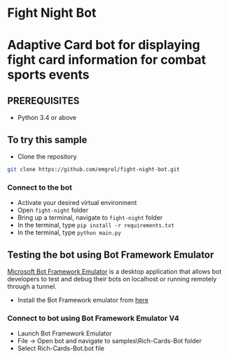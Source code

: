 # Fight Night Bot
# Adaptive Card bot for displaying fight card information for combat sports events

## PREREQUISITES
- Python 3.4 or above

## To try this sample
- Clone the repository
```bash
git clone https://github.com/emgrol/fight-night-bot.git
```

### Connect to the bot
- Activate your desired virtual environment
- Open `fight-night` folder
- Bring up a terminal, navigate to `fight-night` folder
- In the terminal, type `pip install -r requirements.txt`
- In the terminal, type `python main.py`


## Testing the bot using Bot Framework Emulator
[Microsoft Bot Framework Emulator](https://github.com/microsoft/botframework-emulator) is a desktop application that allows bot developers to test and debug their bots on localhost or running remotely through a tunnel.

- Install the Bot Framework emulator from [here](https://github.com/Microsoft/BotFramework-Emulator/releases)

### Connect to bot using Bot Framework Emulator **V4**
- Launch Bot Framework Emulator
- File -> Open bot and navigate to samples\Rich-Cards-Bot folder
- Select Rich-Cards-Bot.bot file
